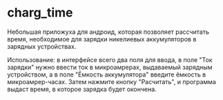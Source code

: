 # charg_time
Небольшая приложуха для андроид, которая позволяет рассчитать время, необходимое для зарядки никелиевых аккумуляторов в зарядных устройствах.

Использование: в интерфейсе всего два поля для ввода, в поле "Ток зарядки" нужно ввести ток в микроамрерах, выдаваемый зарядным устройством, 
а в поле "Ёмкость аккумулятора" введите ёмкость в микроамрер-часах. Затем нажмите кнопку "Расчитать", и программа выдаст время, в которое зарядка 
будет окончена.
